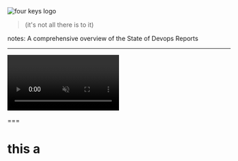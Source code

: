 <!-- .slide: data-background="resources/footer.svg" data-background-size="contain" data-background-position="bottom"  -->

<!--suppress RequiredAttributes -->

<img class="plain" data-src="resources/fourkeys_wide.svg" alt="four keys logo"/>

<blockquote> <!-- .element: class="fragment" -->
  <p>(it's not all there is to it)</p> 
</blockquote>

notes:
A comprehensive overview of the State of Devops Reports
                                                            
---
<!-- .slide: data-background="resources/footer.svg" data-background-size="contain" data-background-position="bottom"  -->

<!--suppress RequiredAttributes -->

<video class="plain" width="50%" data-src="resources/This-American-Life-561-NUMMI.mp4" controls muted></video>

                                                            
===
<!-- .slide: data-background="resources/footer.svg" data-background-size="contain" data-background-position="bottom"  -->

<!--suppress RequiredAttributes -->

# this a
